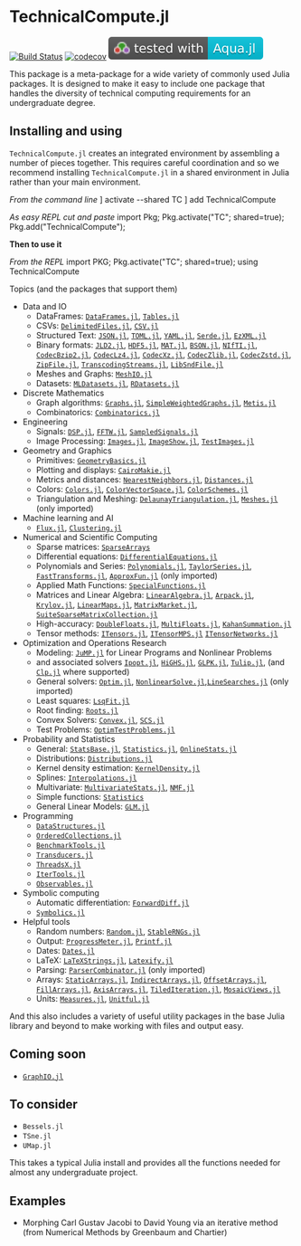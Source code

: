 TechnicalCompute.jl
===================

[![Build Status](https://github.com/dgleich/TechnicalCompute.jl/actions/workflows/CI.yml/badge.svg?branch=main)](https://github.com/dgleich/TechnicalCompute.jl/actions/workflows/CI.yml?query=branch%3Amain)
[![codecov](https://codecov.io/gh/dgleich/TechnicalCompute.jl/graph/badge.svg?token=FTFCSVKE1H)](https://codecov.io/gh/dgleich/TechnicalCompute.jl)
[![Aqua](https://raw.githubusercontent.com/JuliaTesting/Aqua.jl/master/badge.svg)](https://github.com/JuliaTesting/Aqua.jl)

This package is a meta-package for a wide variety of commonly used Julia packages. It is
designed to make it easy to include one package that handles the diversity of technical
computing requirements for an undergraduate degree.

## Installing and using

`TechnicalCompute.jl` creates an integrated environment by assembling a number of pieces together. This requires careful coordination and so we recommend installing `TechnicalCompute.jl` in a shared environment in Julia rather than your main environment. 

*From the command line*
    ] activate --shared TC 
    ] add TechnicalCompute

*As easy REPL cut and paste*
    import Pkg; Pkg.activate("TC"; shared=true); Pkg.add("TechnicalCompute");

**Then to use it**

*From the REPL*
    import PKG; Pkg.activate("TC"; shared=true); using TechnicalCompute

    

Topics (and the packages that support them)
* Data and IO
  * DataFrames: [`DataFrames.jl`](https://github.com/JuliaData/DataFrames.jl), [`Tables.jl`](https://github.com/JuliaData/Tables.jl)
  * CSVs: [`DelimitedFiles.jl`](https://github.com/JuliaLang/julia/tree/master/stdlib/DelimitedFiles), [`CSV.jl`](https://github.com/JuliaData/CSV.jl)
  * Structured Text: [`JSON.jl`](https://github.com/JuliaIO/JSON.jl), [`TOML.jl`](https://github.com/JuliaLang/TOML.jl), [`YAML.jl`](https://github.com/JuliaData/YAML.jl), [`Serde.jl`](https://github.com/bhftbootcamp/Serde.jl), [`EzXML.jl`](https://github.com/JuliaIO/EzXML.jl)
  * Binary formats: [`JLD2.jl`](https://github.com/JuliaIO/JLD2.jl), [`HDF5.jl`](https://github.com/JuliaIO/HDF5.jl), [`MAT.jl`](https://github.com/JuliaIO/MAT.jl), [`BSON.jl`](https://github.com/JuliaIO/BSON.jl), [`NIfTI.jl`](https://github.com/JuliaIO/NIfTI.jl), [`CodecBzip2.jl`](https://github.com/bicycle1885/CodecBzip2.jl), [`CodecLz4.jl`](https://github.com/bicycle1885/CodecLz4.jl),  [`CodecXz.jl`](https://github.com/bicycle1885/CodecXz.jl),  [`CodecZlib.jl`](https://github.com/bicycle1885/CodecZlib.jl), [`CodecZstd.jl`](https://github.com/bicycle1885/CodecZstd.jl), [`ZipFile.jl`](https://github.com/fhs/ZipFile.jl), [`TranscodingStreams.jl`](https://github.com/JuliaIO/TranscodingStreams.jl), [`LibSndFile.jl`](https://github.com/JuliaAudio/LibSndFile.jl)   
  * Meshes and Graphs: [`MeshIO.jl`](https://github.com/JuliaIO/MeshIO.jl)
  * Datasets: [`MLDatasets.jl`](https://github.com/JuliaML/MLDatasets.jl), [`RDatasets.jl`](https://github.com/JuliaStats/RDatasets.jl)
* Discrete Mathematics
  * Graph algorithms: [`Graphs.jl`](https://github.com/JuliaGraphs/Graphs.jl), [`SimpleWeightedGraphs.jl`](https://github.com/JuliaGraphs/SimpleWeightedGraphs.jl), [`Metis.jl`](https://github.com/JuliaSparse/Metis.jl)
  * Combinatorics: [`Combinatorics.jl`](https://github.com/JuliaMath/Combinatorics.jl)
* Engineering
  * Signals: [`DSP.jl`](https://github.com/JuliaDSP/DSP.jl), [`FFTW.jl`](https://github.com/JuliaMath/FFTW.jl), [`SampledSignals.jl`](https://github.com/JuliaAudio/SampledSignals.jl)
  * Image Processing: [`Images.jl`](https://github.com/JuliaImages/Images.jl), [`ImageShow.jl`](https://github.com/JuliaImages/ImageShow.jl), [`TestImages.jl`](https://github.com/JuliaImages/TestImages.jl) 
* Geometry and Graphics
  * Primitives: [`GeometryBasics.jl`](https://github.com/JuliaGeometry/GeometryBasics.jl)
  * Plotting and displays: [`CairoMakie.jl`](https://github.com/MakieOrg/CairoMakie.jl)  
  * Metrics and distances: [`NearestNeighbors.jl`](https://github.com/KristofferC/NearestNeighbors.jl), [`Distances.jl`](https://github.com/JuliaStats/Distances.jl) 
  * Colors: [`Colors.jl`](https://github.com/JuliaGraphics/Colors.jl), [`ColorVectorSpace.jl`](https://github.com/JuliaGraphics/ColorVectorSpace.jl), [`ColorSchemes.jl`](https://github.com/JuliaGraphics/ColorSchemes.jl)
  * Triangulation and Meshing: [`DelaunayTriangulation.jl`](https://github.com/JuliaGeometry/DelaunayTriangulation.jl), [`Meshes.jl`](https://github.com/JuliaGeometry/Meshes.jl) (only imported)
* Machine learning and AI
  * [`Flux.jl`](https://github.com/FluxML/Flux.jl), [`Clustering.jl`](https://github.com/JuliaStats/Clustering.jl) 
* Numerical and Scientific Computing
  * Sparse matrices: [`SparseArrays`](https://github.com/JuliaLang/julia/tree/master/stdlib/SparseArrays)
  * Differential equations: [`DifferentialEquations.jl`](https://github.com/SciML/DifferentialEquations.jl)
  * Polynomials and Series: [`Polynomials.jl`](https://github.com/JuliaMath/Polynomials.jl), [`TaylorSeries.jl`](https://github.com/JuliaDiff/TaylorSeries.jl), [`FastTransforms.jl`](https://github.com/JuliaApproximation/FastTransforms.jl), [`ApproxFun.jl`](https://github.com/JuliaApproximation/ApproxFun.jl) (only imported)
  * Applied Math Functions: [`SpecialFunctions.jl`](https://github.com/JuliaMath/SpecialFunctions.jl)
  * Matrices and Linear Algebra: [`LinearAlgebra.jl`](https://github.com/JuliaLang/julia/tree/master/stdlib/LinearAlgebra), [`Arpack.jl`](https://github.com/JuliaLinearAlgebra/Arpack.jl), [`Krylov.jl`](https://github.com/Jutho/Krylov.jl), [`LinearMaps.jl`](https://github.com/Jutho/LinearMaps.jl), [`MatrixMarket.jl`](https://github.com/JuliaSparse/MatrixMarket.jl), [`SuiteSparseMatrixCollection.jl`](https://github.com/JuliaSmoothOptimizers/SuiteSparseMatrixCollection.jl)
  * High-accuracy: [`DoubleFloats.jl`](https://github.com/JuliaMath/DoubleFloats.jl), [`MultiFloats.jl`](https://github.com/dzhang314/MultiFloats.jl), [`KahanSummation.jl`](https://github.com/JuliaMath/KahanSummation.jl)
  * Tensor methods: [`ITensors.jl`](https://github.com/ITensor/ITensors.jl), [`ITensorMPS.jl`](https://github.com/ITensor/ITensorMPS.jl) [`ITensorNetworks.jl`](https://github.com/ITensor/ITensorNetworks.jl)
* Optimization and Operations Research
  * Modeling: [`JuMP.jl`](https://github.com/jump-dev/JuMP.jl) for Linear Programs and Nonlinear Problems 
  * and associated solvers [`Ipopt.jl`](https://github.com/jump-dev/Ipopt.jl), [`HiGHS.jl`](https://github.com/jump-dev/HiGHS.jl), [`GLPK.jl`](https://github.com/jump-dev/GLPK.jl), [`Tulip.jl`](https://github.com/ds4dm/Tulip.jl),  (and [`Clp.jl`](https://github.com/jump-dev/Clp.jl) where supported)
  * General solvers: [`Optim.jl`](https://github.com/JuliaNLSolvers/Optim.jl), [`NonlinearSolve.jl`](https://github.com/SciML/NonlinearSolve.jl),[`LineSearches.jl`](https://github.com/JuliaNLSolvers/LineSearches.jl) (only imported)
  * Least squares: [`LsqFit.jl`](https://github.com/JuliaNLSolvers/LsqFit.jl)
  * Root finding: [`Roots.jl`](https://github.com/JuliaMath/Roots.jl)
  * Convex Solvers: [`Convex.jl`](https://github.com/jump-dev/Convex.jl), [`SCS.jl`](https://github.com/jump-dev/SCS.jl)
  * Test Problems: [`OptimTestProblems.jl`](https://github.com/JuliaNLSolvers/OptimTestProblems.jl)
* Probability and Statistics
  * General: [`StatsBase.jl`](https://github.com/JuliaStats/StatsBase.jl), [`Statistics.jl`](https://github.com/JuliaLang/julia/tree/master/stdlib/Statistics), [`OnlineStats.jl`](https://github.com/joshday/OnlineStats.jl)
  * Distributions: [`Distributions.jl`](https://github.com/JuliaStats/Distributions.jl)
  * Kernel density estimation: [`KernelDensity.jl`](https://github.com/JuliaStats/KernelDensity.jl)
  * Splines: [`Interpolations.jl`](https://github.com/JuliaMath/Interpolations.jl)
  * Multivariate: [`MultivariateStats.jl`](https://github.com/JuliaStats/MultivariateStats.jl), [`NMF.jl`](https://github.com/JuliaStats/NMF.jl)
  * Simple functions: [`Statistics`](https://github.com/JuliaLang/julia/tree/master/stdlib/Statistics)
  * General Linear Models: [`GLM.jl`](https://github.com/JuliaStats/GLM.jl)
* Programming 
  * [`DataStructures.jl`](https://github.com/JuliaCollections/DataStructures.jl)
  * [`OrderedCollections.jl`](https://github.com/JuliaCollections/OrderedCollections.jl)
  * [`BenchmarkTools.jl`](https://github.com/JuliaCI/BenchmarkTools.jl)
  * [`Transducers.jl`](https://github.com/JuliaFolds/Transducers.jl)
  * [`ThreadsX.jl`](https://github.com/tkf/ThreadsX.jl)
  * [`IterTools.jl`](https://github.com/JuliaCollections/IterTools.jl)  
  * [`Observables.jl`](https://github.com/JuliaGizmos/Observables.jl)
* Symbolic computing
  * Automatic differentiation: [`ForwardDiff.jl`](https://github.com/JuliaDiff/ForwardDiff.jl)
  * [`Symbolics.jl`](https://github.com/JuliaSymbolics/Symbolics.jl)
* Helpful tools
  * Random numbers: [`Random.jl`](https://github.com/JuliaLang/julia/tree/master/stdlib/Random), [`StableRNGs.jl`](https://github.com/rfourquet/StableRNGs.jl)
  * Output: [`ProgressMeter.jl`](https://github.com/timholy/ProgressMeter.jl), [`Printf.jl`](https://github.com/JuliaLang/julia/tree/master/stdlib/Printf)
  * Dates: [`Dates.jl`](https://github.com/JuliaLang/julia/tree/master/stdlib/Dates)
  * LaTeX: [`LaTeXStrings.jl`](https://github.com/stevengj/LaTeXStrings.jl), [`Latexify.jl`](https://github.com/korsbo/Latexify.jl)
  * Parsing: [`ParserCombinator.jl`](https://github.com/JuliaParsing/ParserCombinator.jl) (only imported)
  * Arrays: [`StaticArrays.jl`](https://github.com/JuliaArrays/StaticArrays.jl), [`IndirectArrays.jl`](https://github.com/JuliaArrays/IndirectArrays.jl), [`OffsetArrays.jl`](https://github.com/JuliaArrays/OffsetArrays.jl), [`FillArrays.jl`](https://github.com/JuliaArrays/FillArrays.jl), [`AxisArrays.jl`](https://github.com/JuliaArrays/AxisArrays.jl), [`TiledIteration.jl`](https://github.com/JuliaArrays/TiledIteration.jl), [`MosaicViews.jl`](https://github.com/JuliaArrays/MosaicViews.jl)
  * Units: [`Measures.jl`](https://github.com/JuliaGraphics/Measures.jl), [`Unitful.jl`](https://github.com/PainterQubits/Unitful.jl)

And this also includes a variety of useful utility packages in the base Julia library and beyond to make working with files and output easy. 

## Coming soon
- [`GraphIO.jl`](https://github.com/JuliaGraphs/GraphIO.jl)

## To consider
- `Bessels.jl`
- `TSne.jl`
- `UMap.jl`


This takes a typical Julia install and provides all the functions needed for almost any undergraduate project. 

Examples
--------
* Morphing Carl Gustav Jacobi to David Young via an iterative method (from Numerical Methods by Greenbaum and Chartier)

